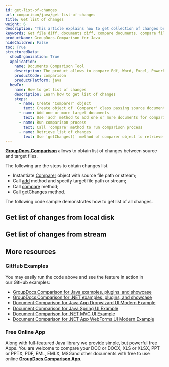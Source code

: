 ```yaml
---
id: get-list-of-changes
url: comparison/java/get-list-of-changes
title: Get list of changes
weight: 6
description: "This article explains how to get collection of changes between compared documents when using GroupDocs.Comparison for Java."
keywords: Get file diff, documents diff, compare documents, compare files
productName: GroupDocs.Comparison for Java
hideChildren: False
toc: True
structuredData:
  showOrganization: True
  application:
    name: Documents Comparison Tool
    description: The product allows to compare Pdf, Word, Excel, PowerPoint, AutoCad, Image, Code and much more file formats. Comparison API also supports accepting or rejecting changes, extracting document information and generating comparison report
    productCode: comparison
    productPlatform: java
  howTo:
    name: How to get list of changes
    description: Learn how to get list of changes
    steps:
      - name: Create 'Comparer' object
        text: Create object of 'Comparer' class passing source document as a constructor argument
      - name: Add one or more target documents
        text: Use 'add' method to add one or more documents for comparing
      - name: Run comparison process
        text: Call 'compare' method to run comparison process
      - name: Retrieve list of changes
        text: Use 'getChanges()' method of comparer object to retrieve list of changes
---
```


**[GroupDocs.Comparison](https://products.groupdocs.com/comparison/java)** allows to obtain list of changes between source and target files.

The following are the steps to obtain changes list.

- Instantiate [Comparer](https://apireference.groupdocs.com/comparison/java/com.groupdocs.comparison/Comparer) object with source file path or stream;
- Call [add](<https://apireference.groupdocs.com/comparison/java/com.groupdocs.comparison/Comparer#add(java.lang.String)>) method and specify target file path or stream;
- Call [compare](<https://apireference.groupdocs.com/comparison/java/com.groupdocs.comparison/Comparer#compare()>) method;
- Call [getChanges](<https://apireference.groupdocs.com/comparison/java/com.groupdocs.comparison/Comparer#getChanges()>) method.

The following code sample demonstrates how to get list of all changes.

## Get list of changes from local disk

<script src="https://gist.github.com/groupdocs-comparison-gists/883e152bcb4f92becd8cc5051118c36a.js"></script>

## Get list of changes from stream

<script src="https://gist.github.com/groupdocs-comparison-gists/a39965c7ca12a3a78f65821c59d20c29.js"></script>

## More resources

### GitHub Examples

You may easily run the code above and see the feature in action in our GitHub examples:

- [GroupDocs.Comparison for Java examples, plugins, and showcase](https://github.com/groupdocs-comparison/GroupDocs.Comparison-for-Java)
- [GroupDocs.Comparison for .NET examples, plugins, and showcase](https://github.com/groupdocs-comparison/GroupDocs.Comparison-for-.NET)
- [Document Comparison for Java App Dropwizard UI Modern Example](https://github.com/groupdocs-comparison/GroupDocs.Comparison-for-Java-Dropwizard)
- [Document Comparison for Java Spring UI Example](https://github.com/groupdocs-comparison/GroupDocs.Comparison-for-Java-Spring)
- [Document Comparison for .NET MVC UI Example](https://github.com/groupdocs-comparison/GroupDocs.Comparison-for-.NET-MVC)
- [Document Comparison for .NET App WebForms UI Modern Example](https://github.com/groupdocs-comparison/GroupDocs.Comparison-for-.NET-WebForms)

### Free Online App

Along with full-featured Java library we provide simple, but powerful free Apps.
You are welcome to compare your DOC or DOCX, XLS or XLSX, PPT or PPTX, PDF, EML, EMLX, MSGand other documents with free to use online **[GroupDocs Comparison App](https://products.groupdocs.app/comparison)**.
